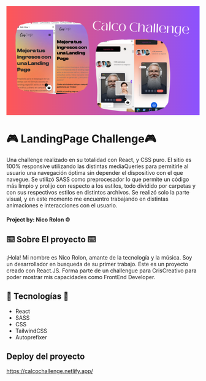 ![Caratula del proyecto de calculadora](/src/assets/CalcoChallenge.png)


# 🎮 LandingPage Challenge🎮
Una challenge realizado en su totalidad con React, y CSS puro. El sitio es 100% responsive utilizando las distintas mediaQueries para permitirle al usuario una navegación óptima sin depender el dispositivo con el que navegue. Se utilizó SASS como preprocesador lo que permite un código más limpio y prolijo con respecto a los estilos, todo dividido por carpetas y con sus respectivos estilos en distintos archivos. Se realizó solo la parte visual, y en este momento me encuentro trabajando en distintas animaciones e interacciones con el usuario.
####  Project by: Nico Rolon ©️


## ⌨️ Sobre El proyecto ⌨️
¡Hola! Mi nombre es Nico Rolon, amante de la tecnología y la música. Soy un desarrollador en busqueda de su primer trabajo. Este es un proyecto creado con React.JS. 
Forma parte de un challengue para CrisCreativo para poder mostrar mis capacidades como FrontEnd Developer. 

## 🚶 Tecnologías 🚶

- React
- SASS
- CSS
- TailwindCSS
- Autoprefixer

## Deploy del proyecto
https://calcochallenge.netlify.app/
